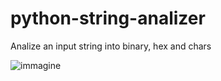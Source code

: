 # python-string-analizer
Analize an input string into binary, hex and chars

![immagine](https://user-images.githubusercontent.com/7722346/219471841-6775651d-b00b-4a31-8619-400f473d44f7.png)
